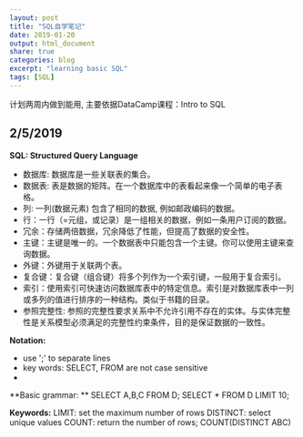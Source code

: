 ```yaml
---
layout: post
title: "SQL自学笔记"
date: 2019-01-20
output: html_document
share: true
categories: blog
excerpt: "learning basic SQL"
tags: [SQL]
---
```


计划两周内做到能用, 主要依据DataCamp课程：Intro to SQL

## 2/5/2019


**SQL: Structured Query Language**

- 数据库: 数据库是一些关联表的集合。
- 数据表: 表是数据的矩阵。在一个数据库中的表看起来像一个简单的电子表格。
- 列: 一列(数据元素) 包含了相同的数据, 例如邮政编码的数据。
- 行：一行（=元组，或记录）是一组相关的数据，例如一条用户订阅的数据。
- 冗余：存储两倍数据，冗余降低了性能，但提高了数据的安全性。
- 主键：主键是唯一的。一个数据表中只能包含一个主键。你可以使用主键来查询数据。
- 外键：外键用于关联两个表。
- 复合键：复合键（组合键）将多个列作为一个索引键，一般用于复合索引。
- 索引：使用索引可快速访问数据库表中的特定信息。索引是对数据库表中一列或多列的值进行排序的一种结构。类似于书籍的目录。
- 参照完整性: 参照的完整性要求关系中不允许引用不存在的实体。与实体完整性是关系模型必须满足的完整性约束条件，目的是保证数据的一致性。

**Notation:**
- use ';' to separate lines
- key words: SELECT, FROM are not case sensitive 
- 
**Basic grammar: **
SELECT A,B,C FROM D;
SELECT * FROM D
LIMIT 10;

**Keywords:**
LIMIT: set the maximum number of rows
DISTINCT: select unique values
COUNT: return the number of rows; COUNT(DISTINCT ABC)
